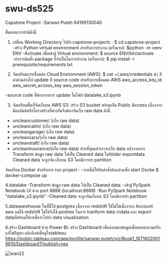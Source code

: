 # swu-ds525
Capstone Project -Sarwan Puteh 64199130040

ขั้นตอนการทำมีดังนี้
1. เปลี่ยน Working Directory ไปยัง capstone-projectc :
    $ cd capstone-project
 -สร้าง Python virtual environment สำหรับการทำงาน (ครั้งแรก):
    $python -m venv ENV
  -Activate เพื่อเข้าสู่ Virtual environment:
    $ source ENV/bin/activate
 -ทำการติดตั้ง package ที่จำเป็นในการทำงาน (ครั้งแรก):
    $ pip install -r prerequisite/requirements.txt

2. จัดเตรียมการเชื่อมต่อ Cloud Environment (AWS):
$ cat ~/.aws/credentials
  นำ 3 ค่าด้านล่างไป update ที่ source code สำหรับการเชื่อมต่อ AWS
  aws_access_key_id
  aws_secret_access_key
  aws_session_token

 -source code ที่ต้องการการ update ในไฟล์
   datalake_s3.ipynb
   
  3. จัดเตรียมพื้นที่จัดเก็บบน AWS S3:
  สร้าง S3 bucket พร้อมเปิด Public Access
  เนื่องจากมีคอลัมน์หรือโครงสร้างที่ต่างกันจึงต้องจัดเก็บ raw data ดังนี้
  -  uncleancustomer/ (เก็บ raw data)
  -  uncleancailm/ (เก็บ raw data)
  -  uncleangarage/ (เก็บ raw data)
  -  uncleancars/(เก็บ raw data)
  -  uncleanstaft/ (เก็บ raw data)
  -  uncleaninsurance/(เก็บ raw data)
    ท้ายที่สุดแล้วเราจะเก็บ data หลังจากการ Transform ข้อมูล raw data ไปเป็น Cleaned data ในfolder exportdata Cleaned data จะถูกจัด       เก็บบน S3 โดยมีการทำ partition
    
   จัดเตรียม Docker สำหรับการ run project :
   -จากนั้นให้รันคำสั่งด้านล่างเพื่อ start Docke
   $ docker-compose up
   
   
   4.datalake 
     -Transform ข้อมูล raw data ไปเป็น Cleaned data:
     -เข้าสู่ PySpark Notebook UI ด้วย port 8888 (localhost:8888)
     -Run PySpark Notebook "datalake_s3.ipynb"
     -Cleaned data จะถูกจัดเก็บบน S3 โดยมีการทำ partition
    
   5.datawarehouse ในที่นี้ใช้ postgres  เนื่องจาก redshift ใช้ไม่ได้เนื่องจาก Account aws ผมใช้ redshift ไม่ได้จึงใช้ postres ในการ           tranform data ทำdata และ export  dataที่พร้อมใช้งาเพื่อจะไปทำ data visualization 
   
   6.สร้าง Dashboard ด้วย Power BI:
    สร้าง Dashboard เพื่อนำเสนอข้อมูลเพื่อตอบคำถามหรือแก้ไขปัญหา
    คลิกลิงค์เพื่อดูในtableau
  https://public.tableau.com/app/profile/sarwan.puteh/viz/Book1_16716020019610/Dashboard1?publish=yes


![wan22](https://user-images.githubusercontent.com/12684425/208841599-15074dd6-cf87-4de4-8439-dbfc54a65006.PNG)
